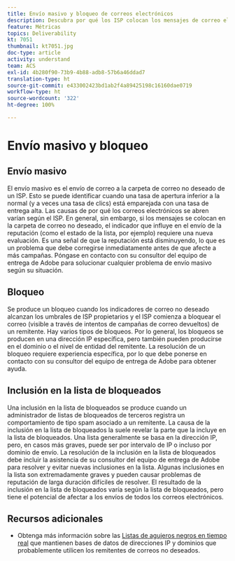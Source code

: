 ```yaml
---
title: Envío masivo y bloqueo de correos electrónicos
description: Descubra por qué los ISP colocan los mensajes de correo electrónico en carpetas masivas o los bloquean.
feature: Métricas
topics: Deliverability
kt: 7051
thumbnail: kt7051.jpg
doc-type: article
activity: understand
team: ACS
exl-id: 4b280f90-73b9-4b88-adb8-57b6a46ddad7
translation-type: ht
source-git-commit: e433002423bd1ab2f4a89425198c16160dae0719
workflow-type: ht
source-wordcount: '322'
ht-degree: 100%

---
```


# Envío masivo y bloqueo

## Envío masivo

El envío masivo es el envío de correo a la carpeta de correo no deseado de un ISP. Esto se puede identificar cuando una tasa de apertura inferior a la normal (y a veces una tasa de clics) está emparejada con una tasa de entrega alta. Las causas de por qué los correos electrónicos se abren varían según el ISP. En general, sin embargo, si los mensajes se colocan en la carpeta de correo no deseado, el indicador que influye en el envío de la reputación (como el estado de la lista, por ejemplo) requiere una nueva evaluación. Es una señal de que la reputación está disminuyendo, lo que es un problema que debe corregirse inmediatamente antes de que afecte a más campañas. Póngase en contacto con su consultor del equipo de entrega de Adobe para solucionar cualquier problema de envío masivo según su situación.

## Bloqueo

Se produce un bloqueo cuando los indicadores de correo no deseado alcanzan los umbrales de ISP propietarios y el ISP comienza a bloquear el correo (visible a través de intentos de campañas de correo devueltos) de un remitente. Hay varios tipos de bloqueos. Por lo general, los bloqueos se producen en una dirección IP específica, pero también pueden producirse en el dominio o el nivel de entidad del remitente. La resolución de un bloqueo requiere experiencia específica, por lo que debe ponerse en contacto con su consultor del equipo de entrega de Adobe para obtener ayuda.

## Inclusión en la lista de bloqueados

Una inclusión en la lista de bloqueados se produce cuando un administrador de listas de bloqueados de terceros registra un comportamiento de tipo spam asociado a un remitente. La causa de la inclusión en la lista de bloqueados la suele revelar la parte que la incluye en la lista de bloqueados. Una lista generalmente se basa en la dirección IP, pero, en casos más graves, puede ser por intervalo de IP o incluso por dominio de envío. La resolución de la inclusión en la lista de bloqueados debe incluir la asistencia de su consultor del equipo de entrega de Adobe para resolver y evitar nuevas inclusiones en la lista. Algunas inclusiones en la lista son extremadamente graves y pueden causar problemas de reputación de larga duración difíciles de resolver. El resultado de la inclusión en la lista de bloqueados varía según la lista de bloqueados, pero tiene el potencial de afectar a los envíos de todos los correos electrónicos.

## Recursos adicionales

* Obtenga más información sobre las [Listas de agujeros negros en tiempo real](/help/additional-resources/blocklist-databases.md) que mantienen bases de datos de direcciones IP y dominios que probablemente utilicen los remitentes de correos no deseados.
